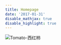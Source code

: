 ```yaml
---
title: Homepage
date: '2017-01-31'
disable_mathjax: true
disable_highlight: true
---
```


![Tomato-西红柿](http://i.imgur.com/X2QElDQ.jpg)


